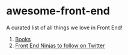 # awesome-front-end #
A curated list of all things we love in Front End!

1. [Books](books.md)
2. [Front End Ninjas to follow on Twitter](front-end-ninjas.md)

